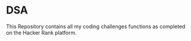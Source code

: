# DSA
This Repository contains all my coding challenges functions as completed on the Hacker Rank platform.
